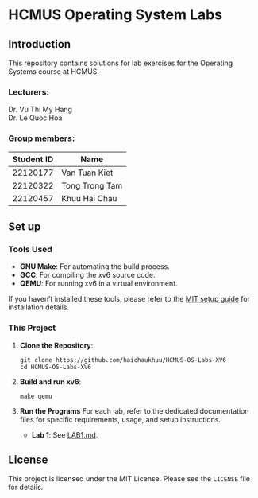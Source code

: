 # HCMUS Operating System Labs

## Introduction
This repository contains solutions for lab exercises for the Operating Systems course at HCMUS.

### Lecturers:
Dr. Vu Thi My Hang \
Dr. Le Quoc Hoa

### Group members:
| Student ID | Name           |
|------------|----------------|
| 22120177   | Van Tuan Kiet  |
| 22120322   | Tong Trong Tam |
| 22120457   | Khuu Hai Chau  |


## Set up
### Tools Used
- **GNU Make**: For automating the build process.
- **GCC**: For compiling the xv6 source code. 
- **QEMU**: For running xv6 in a virtual environment.

If you haven’t installed these tools, please refer to the [MIT setup guide](https://pdos.csail.mit.edu/6.1810/2024/tools.html) for installation details.

### This Project
1. **Clone the Repository**:
   ```
   git clone https://github.com/haichaukhuu/HCMUS-OS-Labs-XV6
   cd HCMUS-OS-Labs-XV6
   ```

2. **Build and run xv6**:
   ```
   make qemu
   ```

3. **Run the Programs**
For each lab, refer to the dedicated documentation files for specific requirements, usage, and setup instructions. 

   - **Lab 1**: See [LAB1.md](LAB1.md).

## License
This project is licensed under the MIT License. Please see the `LICENSE` file for details.

